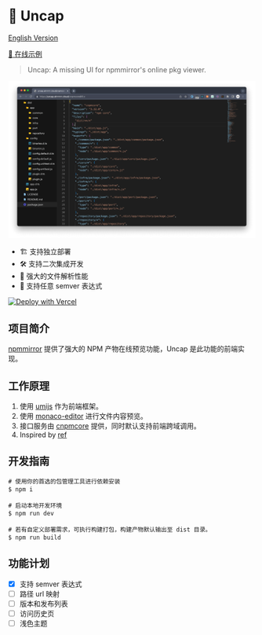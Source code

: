 # 🍾 Uncap

[English Version](./README.md)

[🚀 在线示例](https://uncap.elrrrrrrr.cloud/cnpmcore@3.x)

> Uncap: A missing UI for npmmirror's online pkg viewer.

![screenshot](https://github.com/elrrrrrrr/uncap/blob/main/uncap.png)

* 🏗️ 支持独立部署
* 🛠️ 支持二次集成开发
* 🚀 强大的文件解析性能
* 🎯 支持任意 semver 表达式

[![Deploy with Vercel](https://vercel.com/button)](https://vercel.com/new/clone?repository-url=https://github.com/elrrrrrrr/uncap)

## 项目简介

[npmmirror](https://npmmirror.com/) 提供了强大的 NPM 产物在线预览功能，Uncap 是此功能的前端实现。

## 工作原理

1. 使用 [umijs](https://github.com/umijs/umi) 作为前端框架。
2. 使用 [monaco-editor](https://github.com/microsoft/monaco-editor) 进行文件内容预览。
3. 接口服务由 [cnpmcore](https://github.com/cnpm/cnpmcore) 提供，同时默认支持前端跨域调用。
4. Inspired by [ref](https://codesandbox.io/s/react-monaco-file-tree-ww9kis)

## 开发指南

```shell
# 使用你的首选的包管理工具进行依赖安装
$ npm i

# 启动本地开发环境
$ npm run dev

# 若有自定义部署需求，可执行构建打包，构建产物默认输出至 dist 目录。
$ npm run build
```

## 功能计划

- [x] 支持 semver 表达式
- [ ] 路径 url 映射
- [ ] 版本和发布列表
- [ ] 访问历史页
- [ ] 浅色主题
